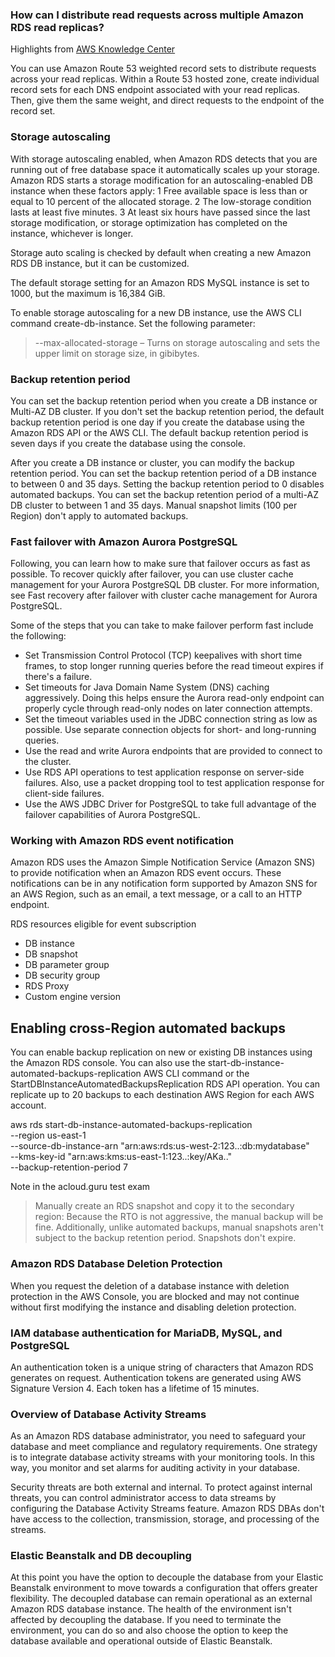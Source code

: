 


### How can I distribute read requests across multiple Amazon RDS read replicas?

Highlights from [AWS Knowledge Center](https://repost.aws/knowledge-center/requests-rds-read-replicas)

You can use Amazon Route 53 weighted record sets to distribute requests across your read replicas. Within a Route 53 hosted zone, create individual record sets for each DNS endpoint associated with your read replicas. Then, give them the same weight, and direct requests to the endpoint of the record set.


### Storage autoscaling 

With storage autoscaling enabled, when Amazon RDS detects that you are running out of free database space it automatically scales up your storage. Amazon RDS starts a storage modification for an autoscaling-enabled DB instance when these factors apply:
1 Free available space is less than or equal to 10 percent of the allocated storage.
2 The low-storage condition lasts at least five minutes.
3 At least six hours have passed since the last storage modification, or storage optimization has completed on the instance, whichever is longer.

Storage auto scaling is checked by default when creating a new Amazon RDS DB instance, but it can be customized.


The default storage setting for an Amazon RDS MySQL instance is set to 1000, but the maximum is 16,384 GiB.

To enable storage autoscaling for a new DB instance, use the AWS CLI command create-db-instance. Set the following parameter:

> --max-allocated-storage – Turns on storage autoscaling and sets the upper limit on storage size, in gibibytes.







### Backup retention period

You can set the backup retention period when you create a DB instance or Multi-AZ DB cluster. If you don't set the backup retention period, the default backup retention period is one day if you create the database using the Amazon RDS API or the AWS CLI. The default backup retention period is seven days if you create the database using the console.

After you create a DB instance or cluster, you can modify the backup retention period. You can set the backup retention period of a DB instance to between 0 and 35 days. Setting the backup retention period to 0 disables automated backups. You can set the backup retention period of a multi-AZ DB cluster to between 1 and 35 days. Manual snapshot limits (100 per Region) don't apply to automated backups.



### Fast failover with Amazon Aurora PostgreSQL

Following, you can learn how to make sure that failover occurs as fast as possible. To recover quickly after failover, you can use cluster cache management for your Aurora PostgreSQL DB cluster. For more information, see Fast recovery after failover with cluster cache management for Aurora PostgreSQL.

Some of the steps that you can take to make failover perform fast include the following:
* Set Transmission Control Protocol (TCP) keepalives with short time frames, to stop longer running queries before the read timeout expires if there's a failure.
* Set timeouts for Java Domain Name System (DNS) caching aggressively. Doing this helps ensure the Aurora read-only endpoint can properly cycle through read-only nodes on later connection attempts.
* Set the timeout variables used in the JDBC connection string as low as possible. Use separate connection objects for short- and long-running queries.
* Use the read and write Aurora endpoints that are provided to connect to the cluster.
* Use RDS API operations to test application response on server-side failures. Also, use a packet dropping tool to test application response for client-side failures.
* Use the AWS JDBC Driver for PostgreSQL to take full advantage of the failover capabilities of Aurora PostgreSQL.



### Working with Amazon RDS event notification

Amazon RDS uses the Amazon Simple Notification Service (Amazon SNS) to provide notification when an Amazon RDS event occurs. These notifications can be in any notification form supported by Amazon SNS for an AWS Region, such as an email, a text message, or a call to an HTTP endpoint.

RDS resources eligible for event subscription
* DB instance
* DB snapshot
* DB parameter group
* DB security group
* RDS Proxy
* Custom engine version



## Enabling cross-Region automated backups

You can enable backup replication on new or existing DB instances using the Amazon RDS console. You can also use the start-db-instance-automated-backups-replication AWS CLI command or the StartDBInstanceAutomatedBackupsReplication RDS API operation. You can replicate up to 20 backups to each destination AWS Region for each AWS account.


aws rds start-db-instance-automated-backups-replication \
--region us-east-1 \
--source-db-instance-arn "arn:aws:rds:us-west-2:123..:db:mydatabase" \
--kms-key-id "arn:aws:kms:us-east-1:123..:key/AKa.." \
--backup-retention-period 7



Note in the acloud.guru test exam

> Manually create an RDS snapshot and copy it to the secondary region: Because the RTO is not aggressive, the manual backup will be fine. Additionally, unlike automated backups, manual snapshots aren't subject to the backup retention period. Snapshots don't expire.


### Amazon RDS Database Deletion Protection

When you request the deletion of a database instance with deletion protection in the AWS Console, you are blocked and may not continue without first modifying the instance and disabling deletion protection.


### IAM database authentication for MariaDB, MySQL, and PostgreSQL

An authentication token is a unique string of characters that Amazon RDS generates on request. Authentication tokens are generated using AWS Signature Version 4. Each token has a lifetime of 15 minutes. 


### Overview of Database Activity Streams

As an Amazon RDS database administrator, you need to safeguard your database and meet compliance and regulatory requirements. One strategy is to integrate database activity streams with your monitoring tools. In this way, you monitor and set alarms for auditing activity in your database.

Security threats are both external and internal. To protect against internal threats, you can control administrator access to data streams by configuring the Database Activity Streams feature. Amazon RDS DBAs don't have access to the collection, transmission, storage, and processing of the streams.


### Elastic Beanstalk and DB decoupling

 At this point you have the option to decouple the database from your Elastic Beanstalk environment to move towards a configuration that offers greater flexibility. The decoupled database can remain operational as an external Amazon RDS database instance. The health of the environment isn't affected by decoupling the database. If you need to terminate the environment, you can do so and also choose the option to keep the database available and operational outside of Elastic Beanstalk.

